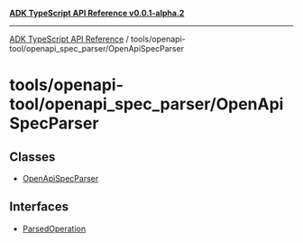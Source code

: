 [**ADK TypeScript API Reference v0.0.1-alpha.2**](../../../../README.md)

***

[ADK TypeScript API Reference](../../../../modules.md) / tools/openapi-tool/openapi\_spec\_parser/OpenApiSpecParser

# tools/openapi-tool/openapi\_spec\_parser/OpenApiSpecParser

## Classes

- [OpenApiSpecParser](classes/OpenApiSpecParser.md)

## Interfaces

- [ParsedOperation](interfaces/ParsedOperation.md)
